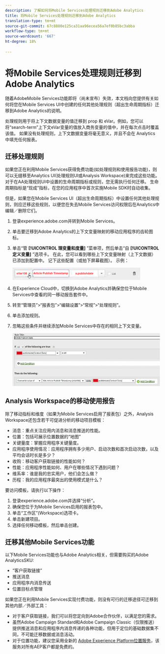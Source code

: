 ```yaml
---
description: 了解如何将Mobile Services处理规则迁移到Adobe Analytics
title: 将Mobile Services处理规则迁移到Adobe Analytics
translation-type: tm+mt
source-git-commit: 67c8880e125ca31aa96ecea56a7ef0b85bc3abba
workflow-type: tm+mt
source-wordcount: '667'
ht-degree: 18%

---
```



# 将Mobile Services处理规则迁移到Adobe Analytics

随着AdobeMobile Services功能即将（尚未宣布）失效，本文档向您提供有关如何将您在Mobile Services UI中创建的任何其他处理规则（超出生命周期指标）迁移到Adobe Analytics的说明。

处理规则用于将上下文数据变量的值迁移到 prop 和 eVar。例如，您可以将“search-term”上下文eVar变量的值放入商务变量的值中，并在每次点击时覆盖该值。 如果没有处理规则，上下文数据变量将毫无意义，并且不会在 Analytics 中填充任何报表。

## 迁移处理规则

如果您正在利用Mobile Services获得免费功能(如处理规则和使用报告功能)，则可以无缝移至Analytics UI(处理规则UI或Analysis Workspace)来完成这些功能。 对于在AA处理规则UI中设置的生命周期指标或规则，您无需执行任何迁移。 生命周期指标是“现成”指标，在您的应用程序中首次实施Mobile SDK时自动收集。

但是，如果您在Mobile Services UI（超出生命周期指标）中设置任何其他处理规则，则应迁移这些规则，以便您在失去Mobile Services访问权限后在Analytics中编辑／删除它们。

1. 登录experience.adobe.com并转到Mobile Services。
1. 单击要迁移到Adobe Analytics的上下文变量映射的移动应用程序的齿轮图标。
1. 单击“管 **[!UICONTROL 理变量和度量]** ”菜单项，然后单击“自 **[!UICONTROL 定义变量]** ”选项卡。 在此，您可以看到哪些上下文变量映射（上下文数据）已添加到配置中。 记下这些配置（或拍下屏幕截图）。 示例：

   ![上下文变量](assets/context-var.png)

1. 在Experience Cloud中，切换到Adobe Analytics并确保您位于Mobile Services中查看的同一移动报告套件中。
1. 转至“管理员”>“报表包”>“编辑设置”>“常规”>“处理规则”。
1. 单击添加规则。
1. 忽略这些条件并继续添加Mobile Services中存在的相同上下文变量。

   ![处理规则](assets/proc-rule.png)

## Analysis Workspace的移动使用报告

除了移动指标和维度（如果为Mobile Services启用了报表包）之外，Analysis Workspace还包含若干可促进分析的移动项目模板：

* 消息：重点关注应用内消息和消息推送的性能。
* 位置：包括可展示位置数据的“地图”
* 关键量度：掌握应用程序关键量度。
* 应用程序使用情况：应用程序拥有多少用户、启动次数和首次启动次数，以及平均会话时长是多少？
* 收购：移动客户获取链接的性能如何？
* 性能：应用程序性能如何、用户在哪些情况下遇到问题？
* 维系率：谁是我的忠实用户，他们会怎么做？
* 历程：我的应用程序最突出的使用模式是什么？

要访问模板，请执行以下操作：

1. 登录experience.adobe.com并选择“分析”。
1. 确保您位于为Mobile Services启用的报表包中。
1. 单击“工作区”(Workspace)选项卡。
1. 单击新建项目。
1. 选择任何移动模板，然后单击创建。

## 迁移其他Mobile Services功能

以下Mobile Services功能也与Adobe Analytics相关，但需要购买的Adobe AnalyticsSKU:

* “客户获取链接”
* 推送消息
* 应用程序内消息传送
* 位置目标点管理

如果您正在利用Mobile Services实现付费功能，则没有可行的迁移途径可迁移到其他内部／外部工具：

* 对于客户获取链接，我们可以将您定向到Adobe合作伙伴，以满足您的需求。
* 虽然Adobe Campaign Standard和Adobe Campaign Classic（仅限推送）提供推送消息和应用程序内消息传递的各种功能，但用于定位的基础数据集不同，不可能迁移数据或消息活动。
* 对于位置功能，建议您采用全新的 [Adobe Experience Platform位置服务](https://www.adobe.com/experience-platform/location-service.html)，该服务对所有AEP客户都是免费的。
